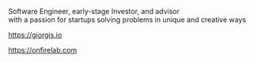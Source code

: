 Software Engineer, early-stage Investor, and advisor <br>
with a passion for startups solving problems in unique and creative ways


https://giorgis.io

https://onfirelab.com
